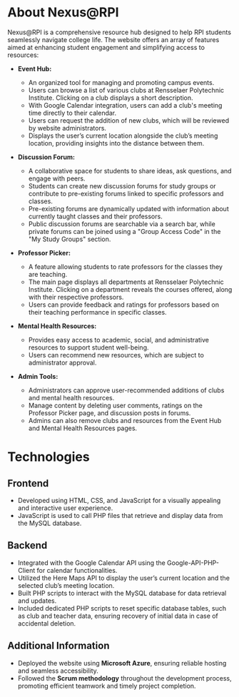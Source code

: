 # About Nexus@RPI
Nexus@RPI is a comprehensive resource hub designed to help RPI students seamlessly navigate college life. The website offers an array of features aimed at enhancing student engagement and simplifying access to resources:
* **Event Hub:** 
  * An organized tool for managing and promoting campus events.
  * Users can browse a list of various clubs at Rensselaer Polytechnic Institute. Clicking on a club displays a short description.
  * With Google Calendar integration, users can add a club's meeting time directly to their calendar.
  * Users can request the addition of new clubs, which will be reviewed by website administrators.
  * Displays the user’s current location alongside the club’s meeting location, providing insights into the distance between them. 

* **Discussion Forum:** 
  * A collaborative space for students to share ideas, ask questions, and engage with peers.
  * Students can create new discussion forums for study groups or contribute to pre-existing forums linked to specific professors and classes.
  * Pre-existing forums are dynamically updated with information about currently taught classes and their professors.
  * Public discussion forums are searchable via a search bar, while private forums can be joined using a "Group Access Code" in the "My Study Groups" section.

* **Professor Picker:** 
  * A feature allowing students to rate professors for the classes they are teaching.
  * The main page displays all departments at Rensselaer Polytechnic Institute. Clicking on a department reveals the courses offered, along with their respective professors.
  * Users can provide feedback and ratings for professors based on their teaching performance in specific classes.

* **Mental Health Resources:** 
  * Provides easy access to academic, social, and administrative resources to support student well-being.
  * Users can recommend new resources, which are subject to administrator approval.

* **Admin Tools:**
  * Administrators can approve user-recommended additions of clubs and mental health resources.
  * Manage content by deleting user comments, ratings on the Professor Picker page, and discussion posts in forums.
  * Admins can also remove clubs and resources from the Event Hub and Mental Health Resources pages.

# Technologies
## Frontend
* Developed using HTML, CSS, and JavaScript for a visually appealing and interactive user experience.
* JavaScript is used to call PHP files that retrieve and display data from the MySQL database.
 
## Backend
* Integrated with the Google Calendar API using the Google-API-PHP-Client for calendar functionalities.
* Utilized the Here Maps API to display the user’s current location and the selected club’s meeting location.
* Built PHP scripts to interact with the MySQL database for data retrieval and updates.
* Included dedicated PHP scripts to reset specific database tables, such as club and teacher data, ensuring recovery of initial data in case of accidental deletion.

## Additional Information
* Deployed the website using **Microsoft Azure**, ensuring reliable hosting and seamless accessibility.
* Followed the **Scrum methodology** throughout the development process, promoting efficient teamwork and timely project completion.






